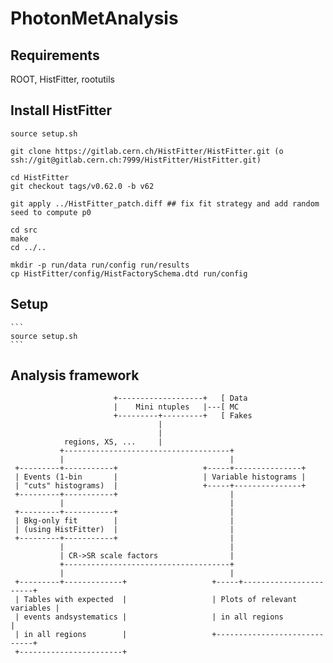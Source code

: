 PhotonMetAnalysis
=================

## Requirements

ROOT, HistFitter, rootutils


## Install HistFitter

    source setup.sh

    git clone https://gitlab.cern.ch/HistFitter/HistFitter.git (o ssh://git@gitlab.cern.ch:7999/HistFitter/HistFitter.git)

    cd HistFitter
    git checkout tags/v0.62.0 -b v62

    git apply ../HistFitter_patch.diff ## fix fit strategy and add random seed to compute p0

    cd src
    make 
    cd ../..

    mkdir -p run/data run/config run/results
    cp HistFitter/config/HistFactorySchema.dtd run/config


## Setup

    ```
    source setup.sh
    ```


## Analysis framework

                           +-------------------+   [ Data
                           |    Mini ntuples   |---[ MC
                           +---------+---------+   [ Fakes
                                     |
                                     |
                regions, XS, ...     |
               +-------------------------------------+
               |                                     |
     +---------+-----------+                   +-----+---------------+
     | Events (1-bin       |                   | Variable histograms |
     | "cuts" histograms)  |                   +-----+---------------+
     +---------+-----------+                         |
               |                                     |
     +---------+-----------+                         |
     | Bkg-only fit        |                         |
     | (using HistFitter)  |                         |
     +---------+-----------+                         |
               |                                     |
               | CR->SR scale factors                |
               +-------------------------------------+
               |                                     |
     +---------+-------------+                   +-----+-----------------------+
     | Tables with expected  |                   | Plots of relevant variables |
     | events andsystematics |                   | in all regions              |
     | in all regions        |                   +-----------------------------+
     +-----------------------+
